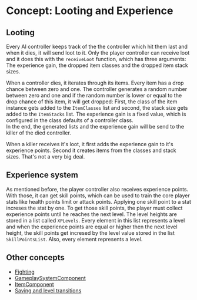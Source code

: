 # Concept: Looting and Experience

## Looting

Every AI controller keeps track of the the controller which hit them last and when it dies, it will
send loot to it. Only the player controller can receive loot and it does this with the `receiveLoot`
function, which has three arguments: The experience gain, the dropped item classes and the dropped
item stack sizes.

When a controller dies, it iterates through its items. Every item has a drop chance between zero and
one. The controller generates a random number between zero and one and if the random number is lower
or equal to the drop chance of this item, it will get dropped: First, the class of the item instance
gets added to the `ItemClasses` list and second, the stack size gets added to the `ItemStacks` list.
The experience gain is a fixed value, which is configured in the class defaults of a controller
class.  
In the end, the generated lists and the experience gain will be send to the killer of the
died controller.

When a killer receives it's loot, it first adds the experience gain to it's experience points.
Second it creates items from the classes and stack sizes. That's not a very big deal.

## Experience system

As mentioned before, the player controller also receives experience points. With those, it can get
skill points, which can be used to train the core player stats like health points limit or attack
points. Applying one skill point to a stat increses the stat by one. To get those skill points, the
player must collect experience points until he reaches the next level. The level heights are stored
in a list called `XPLevels`. Every element in this list represents a level and when the experience
points are equal or higher then the next level height, the skill points get incresed by the level
value stored in the list `SkillPointsList`. Also, every element represents a level.

## Other concepts

* [Fighting](Fighting.md)
* [GameplaySystemComponent](GameplaySystemComponent.md)
* [ItemComponent](ItemComponent.md)
* [Saving and level transitions](Saving&LevelTransitions.md)